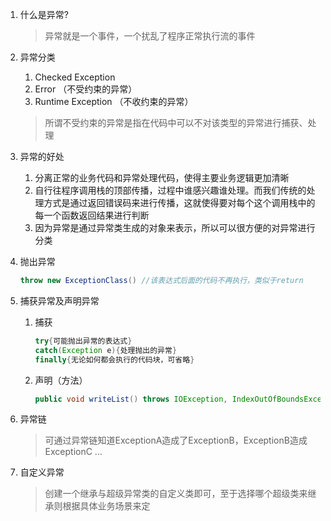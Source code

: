 1. 什么是异常?

   > 异常就是一个事件，一个扰乱了程序正常执行流的事件

2. 异常分类

   1. Checked Exception
   2. Error （不受约束的异常）
   3. Runtime Exception （不收约束的异常）

   > 所谓不受约束的异常是指在代码中可以不对该类型的异常进行捕获、处理

3. 异常的好处

   1. 分离正常的业务代码和异常处理代码，使得主要业务逻辑更加清晰
   2. 自行往程序调用栈的顶部传播，过程中谁感兴趣谁处理。而我们传统的处理方式是通过返回错误码来进行传播，这就使得要对每个这个调用栈中的每一个函数返回结果进行判断
   3. 因为异常是通过异常类生成的对象来表示，所以可以很方便的对异常进行分类

4. 抛出异常

   ```java
   throw new ExceptionClass() //该表达式后面的代码不再执行，类似于return
   ```

5. 捕获异常及声明异常

   1. 捕获

      ```java
      try{可能抛出异常的表达式}
      catch(Exception e){处理抛出的异常}
      finally{无论如何都会执行的代码块，可省略}
      ```

   2. 声明（方法）

      ```java
      public void writeList() throws IOException, IndexOutOfBoundsException {...}
      ```

6. 异常链

   > 可通过异常链知道ExceptionA造成了ExceptionB，ExceptionB造成ExceptionC ...

7. 自定义异常

   > 创建一个继承与超级异常类的自定义类即可，至于选择哪个超级类来继承则根据具体业务场景来定

